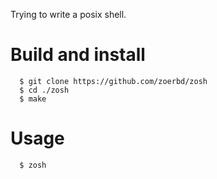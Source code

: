 Trying to write a posix shell.

# Build and install

      $ git clone https://github.com/zoerbd/zosh
      $ cd ./zosh
      $ make

# Usage

      $ zosh
